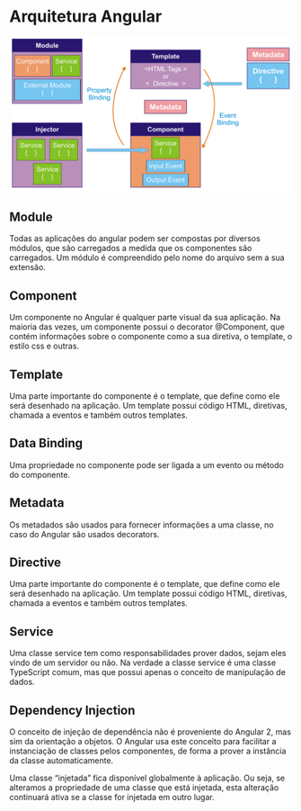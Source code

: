 # Arquitetura Angular

<p align="center">
    <img width="800" alt="" src="assets/arq-angular6.png">
</p>

## Module
Todas as aplicações do angular podem ser compostas por diversos módulos, que são carregados a medida que os componentes são carregados. Um módulo é compreendido pelo nome do arquivo sem a sua extensão.

## Component
Um componente no Angular é qualquer parte visual da sua aplicação. Na maioria das vezes, um componente possui o decorator @Component, que contém informações sobre o componente como a sua diretiva, o template, o estilo css e outras.

## Template
Uma parte importante do componente é o template, que define como ele será desenhado na aplicação. Um template possui código HTML, diretivas, chamada a eventos e também outros templates.

## Data Binding
Uma propriedade no componente pode ser ligada a um evento ou método do componente.

## Metadata
Os metadados são usados para fornecer informações a uma classe, no caso do Angular são usados decorators.

## Directive
Uma parte importante do componente é o template, que define como ele será desenhado na aplicação. Um template possui código HTML, diretivas, chamada a eventos e também outros templates.

## Service
Uma classe service tem como responsabilidades prover dados, sejam eles vindo de um servidor ou não. Na verdade a classe service é uma classe TypeScript comum, mas que possui apenas o conceito de manipulação de dados.

## Dependency Injection
O conceito de injeção de dependência não é proveniente do Angular 2, mas sim da orientação a objetos. O Angular usa este conceito para facilitar a instanciação de classes pelos componentes, de forma a prover a instância da classe automaticamente.

Uma classe “injetada” fica disponível globalmente à aplicação. Ou seja, se alteramos a propriedade de uma classe que está injetada, esta alteração continuará ativa se a classe for injetada em outro lugar.

